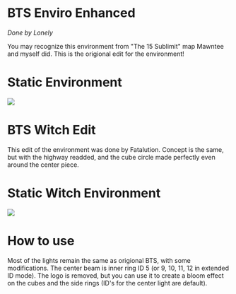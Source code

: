 # BTS Enviro Enhanced
*Done by Lonely*

You may recognize this environment from "The 15 Sublimit" map Mawntee and myself did. This is the origional edit for the
environment! 

<h1> Static Environment</h1>
<img src="https://github.com/LonelyCen/Lonelys-Environments/blob/main/Environments/BTS%20Plat/BTS%20Example.png">

# BTS Witch Edit
This edit of the environment was done by Fatalution. Concept is the same, but with the highway readded, and the cube circle made perfectly even around the center piece.

<h1> Static Witch Environment</h1>
<img src="https://github.com/LonelyCen/Lonelys-Environments/blob/main/Environments/BTS%20Plat/Witch%20Example.jpg">

# How to use
Most of the lights remain the same as origional BTS, with some modifications. The center beam is inner ring ID 5 (or 9, 10, 11, 12 in extended ID mode). The logo is removed, but
you can use it to create a bloom effect on the cubes and the side rings (ID's for the center light are default).
